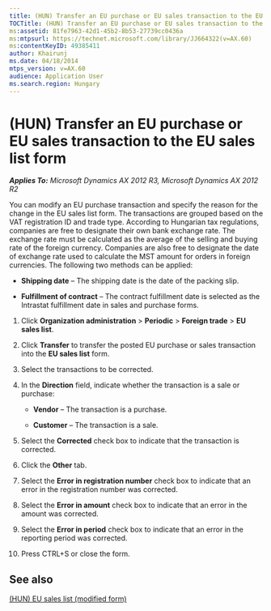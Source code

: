 ```yaml
---
title: (HUN) Transfer an EU purchase or EU sales transaction to the EU sales list form
TOCTitle: (HUN) Transfer an EU purchase or EU sales transaction to the EU sales list form
ms:assetid: 81fe7963-42d1-45b2-8b53-27739cc0436a
ms:mtpsurl: https://technet.microsoft.com/library/JJ664322(v=AX.60)
ms:contentKeyID: 49385411
author: Khairunj
ms.date: 04/18/2014
mtps_version: v=AX.60
audience: Application User
ms.search.region: Hungary
---
```


# (HUN) Transfer an EU purchase or EU sales transaction to the EU sales list form 


_**Applies To:** Microsoft Dynamics AX 2012 R3, Microsoft Dynamics AX 2012 R2_

You can modify an EU purchase transaction and specify the reason for the change in the EU sales list form. The transactions are grouped based on the VAT registration ID and trade type. According to Hungarian tax regulations, companies are free to designate their own bank exchange rate. The exchange rate must be calculated as the average of the selling and buying rate of the foreign currency. Companies are also free to designate the date of exchange rate used to calculate the MST amount for orders in foreign currencies. The following two methods can be applied:

  - **Shipping date** – The shipping date is the date of the packing slip.

  - **Fulfillment of contract** – The contract fulfillment date is selected as the Intrastat fulfillment date in sales and purchase forms.

<!-- end list -->

1.  Click **Organization administration** \> **Periodic** \> **Foreign trade** \> **EU sales list**.

2.  Click **Transfer** to transfer the posted EU purchase or sales transaction into the **EU sales list** form.

3.  Select the transactions to be corrected.

4.  In the **Direction** field, indicate whether the transaction is a sale or purchase:
    
      - **Vendor** – The transaction is a purchase.
    
      - **Customer** – The transaction is a sale.

5.  Select the **Corrected** check box to indicate that the transaction is corrected.

6.  Click the **Other** tab.

7.  Select the **Error in registration number** check box to indicate that an error in the registration number was corrected.

8.  Select the **Error in amount** check box to indicate that an error in the amount was corrected.

9.  Select the **Error in period** check box to indicate that an error in the reporting period was corrected.

10. Press CTRL+S or close the form.

## See also

[(HUN) EU sales list (modified form)](https://technet.microsoft.com/library/jj664282\(v=ax.60\))

  


